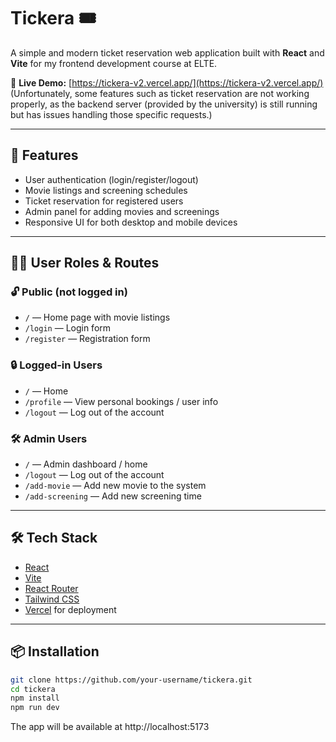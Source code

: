 # Tickera 🎟️

A simple and modern ticket reservation web application built with **React** and **Vite** for my frontend development course at ELTE.

🔗 **Live Demo:** [https://tickera-v2.vercel.app/](https://tickera-v2.vercel.app/)
(Unfortunately, some features such as ticket reservation are not working properly, as the backend server (provided by the university) is still running but has issues handling those specific requests.)

---

## 🚀 Features

- User authentication (login/register/logout)
- Movie listings and screening schedules
- Ticket reservation for registered users
- Admin panel for adding movies and screenings
- Responsive UI for both desktop and mobile devices

---

## 🧑‍💻 User Roles & Routes

### 🔓 Public (not logged in)
- `/` — Home page with movie listings
- `/login` — Login form
- `/register` — Registration form

### 🔒 Logged-in Users
- `/` — Home
- `/profile` — View personal bookings / user info
- `/logout` — Log out of the account

### 🛠️ Admin Users
- `/` — Admin dashboard / home
- `/logout` — Log out of the account
- `/add-movie` — Add new movie to the system
- `/add-screening` — Add new screening time

---

## 🛠️ Tech Stack

- [React](https://react.dev/)
- [Vite](https://vitejs.dev/)
- [React Router](https://reactrouter.com/)
- [Tailwind CSS](https://tailwindcss.com/) 
- [Vercel](https://vercel.com/) for deployment

---

## 📦 Installation

```bash
git clone https://github.com/your-username/tickera.git
cd tickera
npm install
npm run dev
```
The app will be available at http://localhost:5173
